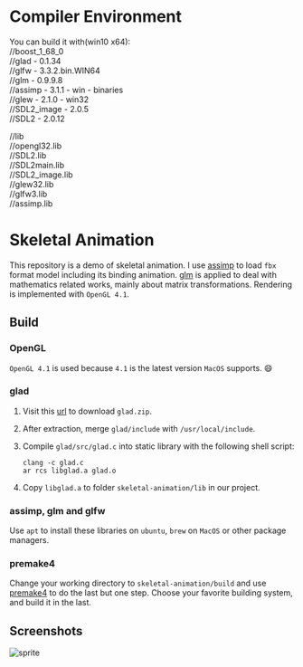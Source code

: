 # Compiler Environment
You can build it with(win10 x64):  
//boost_1_68_0  
//glad - 0.1.34  
//glfw - 3.3.2.bin.WIN64  
//glm - 0.9.9.8  
//assimp - 3.1.1 - win - binaries  
//glew - 2.1.0 - win32  
//SDL2_image - 2.0.5  
//SDL2 - 2.0.12  

//lib  
//opengl32.lib  
//SDL2.lib  
//SDL2main.lib  
//SDL2_image.lib  
//glew32.lib  
//glfw3.lib  
//assimp.lib  


# Skeletal Animation

This repository is a demo of skeletal animation. I use [assimp](http://assimp.org/) to load `fbx` format model including its binding animation. [glm](https://glm.g-truc.net/) is applied to deal with mathematics related works, mainly about matrix transformations. Rendering is implemented with `OpenGL 4.1`.

## Build

### OpenGL

`OpenGL 4.1` is used because `4.1` is the latest version `MacOS` supports. :smile:

### glad

1. Visit this [url](http://glad.dav1d.de/#profile=core&language=c&specification=gl&loader=on&api=gl%3D4.1&extensions=GL_ARB_point_sprite&extensions=GL_NV_point_sprite&extensions=GL_SGIX_sprite) to download `glad.zip`.

2. After extraction, merge `glad/include` with `/usr/local/include`.

3. Compile `glad/src/glad.c` into static library with the following shell script:

   ```shell
   clang -c glad.c
   ar rcs libglad.a glad.o
   ```

4. Copy `libglad.a` to folder `skeletal-animation/lib` in our project.

### assimp, glm and glfw

Use `apt` to install these libraries on `ubuntu`, `brew` on `MacOS` or other package managers.

### premake4

Change your working directory to `skeletal-animation/build` and use [premake4](https://github.com/premake/premake-core) to do the last but one step. Choose your favorite building system, and build it in the last.

## Screenshots

![sprite](resources/sprite.png)
